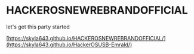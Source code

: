 # HACKEROSNEWREBRANDOFFICIAL
 let's get this party started

[https://skyla643.github.io/HACKEROSNEWREBRANDOFFICIAL/](https://skyla643.github.io/HackerOSUSB-Emrald/)
